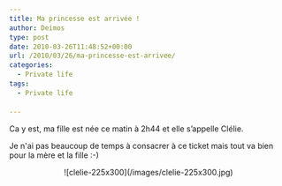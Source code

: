 ```yaml
---
title: Ma princesse est arrivée !
author: Deimos
type: post
date: 2010-03-26T11:48:52+00:00
url: /2010/03/26/ma-princesse-est-arrivee/
categories:
  - Private life
tags:
  - Private life

---
```


Ca y est, ma fille est née ce matin à 2h44 et elle s’appelle Clélie.

Je n'ai pas beaucoup de temps à consacrer à ce ticket mais tout va bien pour la mère et la fille :-)

<p style="text-align: center;">
![clelie-225x300](/images/clelie-225x300.jpg)
